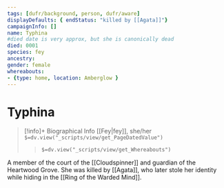 ```yaml
---
tags: [dufr/background, person, dufr/aware]
displayDefaults: { endStatus: "killed by [[Agata]]"}
campaignInfo: []
name: Typhina
#died date is very approx, but she is canonically dead
died: 0001     
species: fey
ancestry:
gender: female
whereabouts:
- {type: home, location: Amberglow }
---
```

# Typhina
>[!info]+ Biographical Info
> [[Fey|fey]], she/her
> `$=dv.view("_scripts/view/get_PageDatedValue")`
>> `$=dv.view("_scripts/view/get_Whereabouts")`

A member of the court of the [[Cloudspinner]] and guardian of the Heartwood Grove. She was killed by [[Agata]], who later stole her identity while hiding in the [[Ring of the Warded Mind]].
